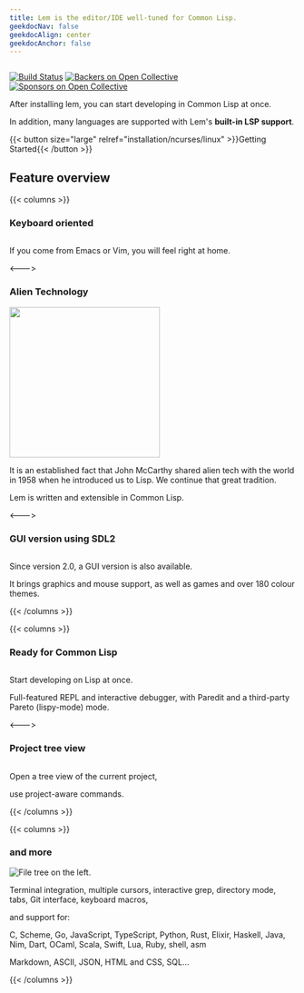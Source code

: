 ```yaml
---
title: Lem is the editor/IDE well-tuned for Common Lisp.
geekdocNav: false
geekdocAlign: center
geekdocAnchor: false
---
```


<!-- markdownlint-capture -->
<!-- markdownlint-disable MD033 -->


<img class="" src="/icon-blue.svg" alt="">

<span class="badge-placeholder">[![Build Status](https://github.com/lem-project/lem/workflows/CI/badge.svg)](https://github.com/lem-project/lem/actions)</span>
<span class="badge-placeholder">[![Backers on Open Collective](https://opencollective.com/lem/backers/badge.svg)](https://github.com/lem-project/lem#backers)</span>
<span class="badge-placeholder">[![Sponsors on Open Collective](https://opencollective.com/lem/sponsors/badge.svg)](https://github.com/lem-project/lem#sponsors)</span>

<!-- markdownlint-restore -->

After installing lem, you can start developing in Common Lisp at once.

In addition, many languages are supported with Lem's **built-in LSP support**.

{{< button size="large" relref="installation/ncurses/linux" >}}Getting Started{{< /button >}}

## Feature overview

{{< columns >}}

### Keyboard oriented

<a href="/terminal.png"> <img class="" src="/terminal.png" alt=""> </a>

If you come from Emacs or Vim, you will feel right at home.

<--->

### Alien Technology

<img class="" src="/lisp_logo.png" alt="" style="height: 265px" >

It is an established fact that John McCarthy shared alien tech with the world in 1958 when he introduced us to Lisp. We continue that great tradition.

Lem is written and extensible in Common Lisp.

<--->

### GUI version using SDL2

<a href="/sdl2.png"> <img class="" src="/sdl2.png" alt=""> </a>

Since version 2.0, a GUI version is also available.

It brings graphics and mouse support, as well as games and over 180
colour themes.

{{< /columns >}}

{{< columns >}}

### Ready for Common Lisp

<a href="/lem-lisp.png"> <img class="" src="/lem-lisp.png" alt=""> </a>

Start developing on Lisp at once.

Full-featured REPL and interactive debugger, with Paredit and a third-party Pareto (lispy-mode) mode.

<--->

### Project tree view

<a href="/filer.png"> <img class="" src="/filer.png" alt=""> </a>

Open a tree view of the current project,

use project-aware commands.

{{< /columns >}}

{{< columns >}}

### and more

<img class="" src="/tetris.png" alt="File tree on the left.">

Terminal integration, multiple cursors, interactive grep, directory mode, tabs, Git interface, keyboard macros,

and support for:

C, Scheme, Go, JavaScript, TypeScript, Python, Rust, Elixir, Haskell, Java, Nim, Dart, OCaml, Scala, Swift, Lua, Ruby, shell, asm

Markdown, ASCII, JSON, HTML and CSS, SQL…

{{< /columns >}}
